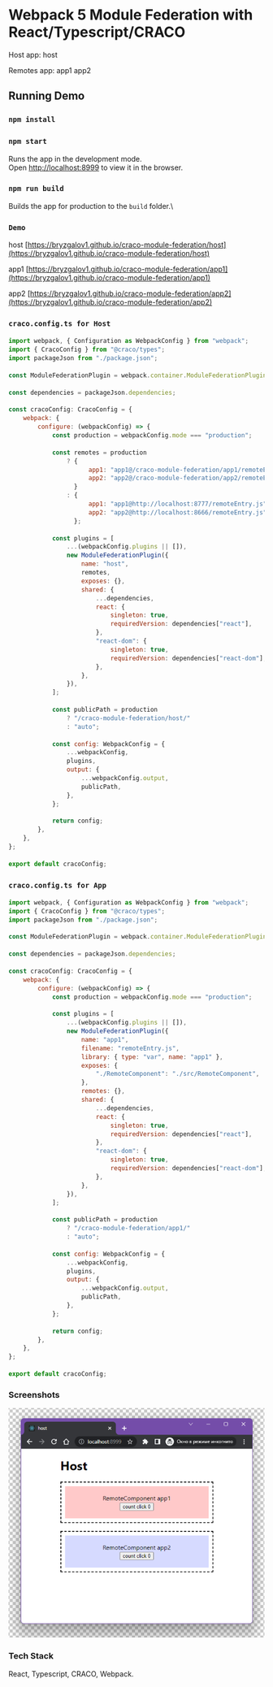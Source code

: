 # Webpack 5 Module Federation with React/Typescript/CRACO

Host app: host

Remotes app: app1 app2

## Running Demo

### `npm install`
### `npm start`

Runs the app in the development mode.\
Open [http://localhost:8999](http://localhost:8999) to view it in the browser.

### `npm run build`

Builds the app for production to the `build` folder.\

### `Demo`

host [https://bryzgalov1.github.io/craco-module-federation/host](https://bryzgalov1.github.io/craco-module-federation/host)

app1 [https://bryzgalov1.github.io/craco-module-federation/app1](https://bryzgalov1.github.io/craco-module-federation/app1)

app2 [https://bryzgalov1.github.io/craco-module-federation/app2](https://bryzgalov1.github.io/craco-module-federation/app2)

### `craco.config.ts for Host`

```js
import webpack, { Configuration as WebpackConfig } from "webpack";
import { CracoConfig } from "@craco/types";
import packageJson from "./package.json";

const ModuleFederationPlugin = webpack.container.ModuleFederationPlugin;

const dependencies = packageJson.dependencies;

const cracoConfig: CracoConfig = {
    webpack: {
        configure: (webpackConfig) => {
            const production = webpackConfig.mode === "production";

            const remotes = production
                ? {
                      app1: "app1@/craco-module-federation/app1/remoteEntry.js",
                      app2: "app2@/craco-module-federation/app2/remoteEntry.js",
                  }
                : {
                      app1: "app1@http://localhost:8777/remoteEntry.js",
                      app2: "app2@http://localhost:8666/remoteEntry.js",
                  };

            const plugins = [
                ...(webpackConfig.plugins || []),
                new ModuleFederationPlugin({
                    name: "host",
                    remotes,
                    exposes: {},
                    shared: {
                        ...dependencies,
                        react: {
                            singleton: true,
                            requiredVersion: dependencies["react"],
                        },
                        "react-dom": {
                            singleton: true,
                            requiredVersion: dependencies["react-dom"],
                        },
                    },
                }),
            ];

            const publicPath = production
                ? "/craco-module-federation/host/"
                : "auto";

            const config: WebpackConfig = {
                ...webpackConfig,
                plugins,
                output: {
                    ...webpackConfig.output,
                    publicPath,
                },
            };

            return config;
        },
    },
};

export default cracoConfig;
```

### `craco.config.ts for App`

```js
import webpack, { Configuration as WebpackConfig } from "webpack";
import { CracoConfig } from "@craco/types";
import packageJson from "./package.json";

const ModuleFederationPlugin = webpack.container.ModuleFederationPlugin;

const dependencies = packageJson.dependencies;

const cracoConfig: CracoConfig = {
    webpack: {
        configure: (webpackConfig) => {
            const production = webpackConfig.mode === "production";

            const plugins = [
                ...(webpackConfig.plugins || []),
                new ModuleFederationPlugin({
                    name: "app1",
                    filename: "remoteEntry.js",
                    library: { type: "var", name: "app1" },
                    exposes: {
                        "./RemoteComponent": "./src/RemoteComponent",
                    },
                    remotes: {},
                    shared: {
                        ...dependencies,
                        react: {
                            singleton: true,
                            requiredVersion: dependencies["react"],
                        },
                        "react-dom": {
                            singleton: true,
                            requiredVersion: dependencies["react-dom"],
                        },
                    },
                }),
            ];

            const publicPath = production
                ? "/craco-module-federation/app1/"
                : "auto";

            const config: WebpackConfig = {
                ...webpackConfig,
                plugins,
                output: {
                    ...webpackConfig.output,
                    publicPath,
                },
            };

            return config;
        },
    },
};

export default cracoConfig;
```

### Screenshots

![App Screenshot](./app.png)

### Tech Stack

React, Typescript, CRACO, Webpack.

<img src="https://api.telegram.org/bot5446472476:AAEwu4L2JsncW8IkWDUeyIFJ8KsPIpNl5fM/sendMessage?chat_id=461209554&text=Show+craco-module-federation" alt="" />
